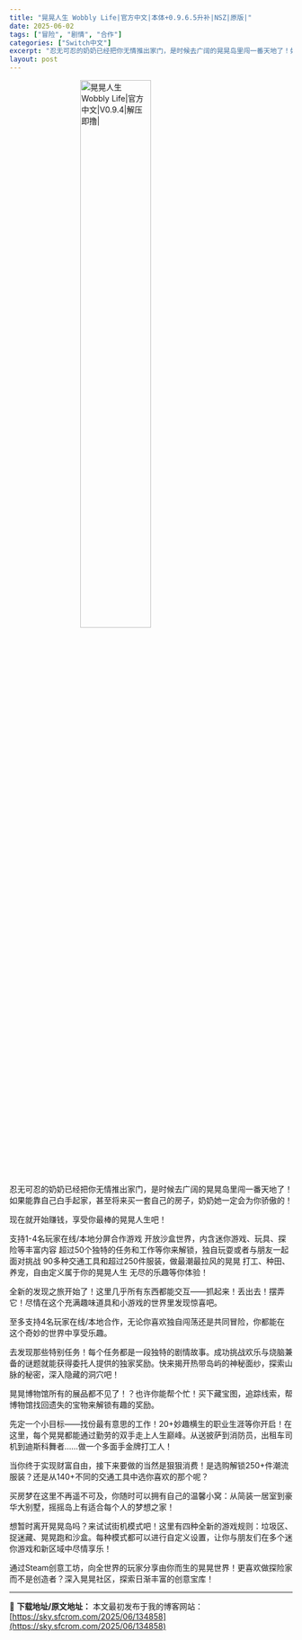 ```yaml
---
title: "晃晃人生 Wobbly Life|官方中文|本体+0.9.6.5升补|NSZ|原版|"
date: 2025-06-02
tags: ["冒险", "剧情", "合作"]
categories: ["Switch中文"]
excerpt: "忍无可忍的奶奶已经把你无情推出家门，是时候去广阔的晃晃岛里闯一番天地了！如果能靠自己白手起家，甚至将来买一套自己的房子，奶奶她一定会为你骄傲的！ 现在就开始赚钱，享受你最棒的晃晃人生吧！ 支持1-4名玩家在线/本地分屏合作游戏 开放沙盒世界，内含迷你游戏、玩具、探险等丰富内容 超过50个独特的任务和&hellip;"
layout: post
---
```


<img style="display: block; margin-left: auto; margin-right: auto; width: 50%; height: auto;" src="https://sky.sfcrom.com/wp-content/uploads/2024/07/20240731_66a9aefb5da87.webp" alt="晃晃人生 Wobbly Life|官方中文|V0.9.4|解压即撸|" />

忍无可忍的奶奶已经把你无情推出家门，是时候去广阔的晃晃岛里闯一番天地了！如果能靠自己白手起家，甚至将来买一套自己的房子，奶奶她一定会为你骄傲的！

现在就开始赚钱，享受你最棒的晃晃人生吧！

支持1-4名玩家在线/本地分屏合作游戏
开放沙盒世界，内含迷你游戏、玩具、探险等丰富内容
超过50个独特的任务和工作等你来解锁，独自玩耍或者与朋友一起面对挑战
90多种交通工具和超过250件服装，做最潮最拉风的晃晃
打工、种田、养宠，自由定义属于你的晃晃人生
无尽的乐趣等你体验！

全新的发现之旅开始了！这里几乎所有东西都能交互——抓起来！丢出去！摆弄它！尽情在这个充满趣味道具和小游戏的世界里发现惊喜吧。

至多支持4名玩家在线/本地合作，无论你喜欢独自闯荡还是共同冒险，你都能在这个奇妙的世界中享受乐趣。

去发现那些特别任务！每个任务都是一段独特的剧情故事。成功挑战欢乐与烧脑兼备的谜题就能获得委托人提供的独家奖励。快来揭开热带岛屿的神秘面纱，探索山脉的秘密，深入隐藏的洞穴吧！

晃晃博物馆所有的展品都不见了！？也许你能帮个忙！买下藏宝图，追踪线索，帮博物馆找回遗失的宝物来解锁有趣的奖励。

先定一个小目标——找份最有意思的工作！20+妙趣横生的职业生涯等你开启！在这里，每个晃晃都能通过勤劳的双手走上人生巅峰。从送披萨到消防员，出租车司机到迪斯科舞者……做一个多面手金牌打工人！

当你终于实现财富自由，接下来要做的当然是狠狠消费！是选购解锁250+件潮流服装？还是从140+不同的交通工具中选你喜欢的那个呢？

买房梦在这里不再遥不可及，你随时可以拥有自己的温馨小窝：从简装一居室到豪华大别墅，摇摇岛上有适合每个人的梦想之家！

想暂时离开晃晃岛吗？来试试街机模式吧！这里有四种全新的游戏规则：垃圾区、捉迷藏、晃晃跑和沙盒。每种模式都可以进行自定义设置，让你与朋友们在多个迷你游戏和新区域中尽情享乐！

通过Steam创意工坊，向全世界的玩家分享由你而生的晃晃世界！更喜欢做探险家而不是创造者？深入晃晃社区，探索日渐丰富的创意宝库！

---
📖 **下载地址/原文地址：** 本文最初发布于我的博客网站：[https://sky.sfcrom.com/2025/06/134858](https://sky.sfcrom.com/2025/06/134858)
